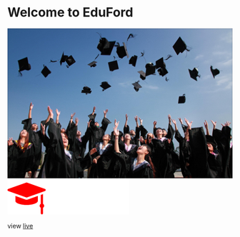 # Welcome to EduFord 

![alt text](assets/images/background.jpg)
![alt text](assets/images/logo.png)

view [live](https://lahfen-brandy.github.io/EduFord/)
